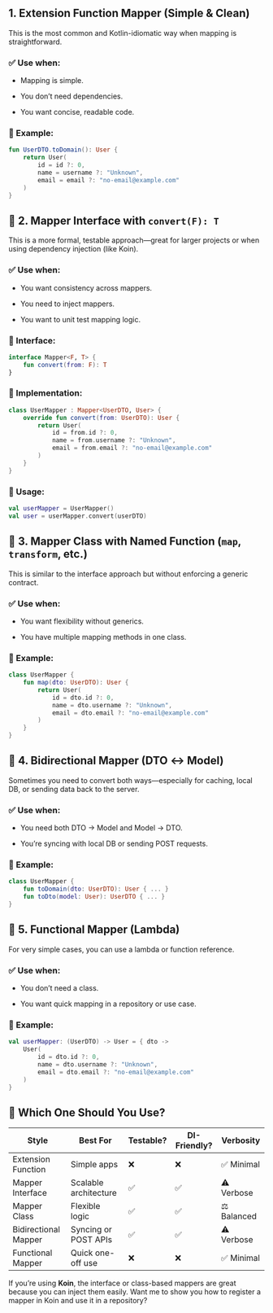 
## 1. **Extension Function Mapper** (Simple & Clean)

This is the most common and Kotlin-idiomatic way when mapping is straightforward.

### ✅ Use when:

- Mapping is simple.
    
- You don’t need dependencies.
    
- You want concise, readable code.
    

### 🧩 Example:



```kotlin
fun UserDTO.toDomain(): User {
    return User(
        id = id ?: 0,
        name = username ?: "Unknown",
        email = email ?: "no-email@example.com"
    )
}
```

## 🧱 2. **Mapper Interface with** `convert(F): T`

This is a more formal, testable approach—great for larger projects or when using dependency injection (like Koin).

### ✅ Use when:

- You want consistency across mappers.
    
- You need to inject mappers.
    
- You want to unit test mapping logic.
    

### 🧩 Interface:



```kotlin
interface Mapper<F, T> {
    fun convert(from: F): T
}
```

### 🧩 Implementation:



```kotlin
class UserMapper : Mapper<UserDTO, User> {
    override fun convert(from: UserDTO): User {
        return User(
            id = from.id ?: 0,
            name = from.username ?: "Unknown",
            email = from.email ?: "no-email@example.com"
        )
    }
}
```

### 🧩 Usage:



```kotlin
val userMapper = UserMapper()
val user = userMapper.convert(userDTO)
```

## 🧠 3. **Mapper Class with Named Function (**`map`**,** `transform`**, etc.)**

This is similar to the interface approach but without enforcing a generic contract.

### ✅ Use when:

- You want flexibility without generics.
    
- You have multiple mapping methods in one class.
    

### 🧩 Example:



```kotlin
class UserMapper {
    fun map(dto: UserDTO): User {
        return User(
            id = dto.id ?: 0,
            name = dto.username ?: "Unknown",
            email = dto.email ?: "no-email@example.com"
        )
    }
}
```

## 🔁 4. **Bidirectional Mapper (DTO ↔ Model)**

Sometimes you need to convert both ways—especially for caching, local DB, or sending data back to the server.

### ✅ Use when:

- You need both DTO → Model and Model → DTO.
    
- You’re syncing with local DB or sending POST requests.
    

### 🧩 Example:



```kotlin
class UserMapper {
    fun toDomain(dto: UserDTO): User { ... }
    fun toDto(model: User): UserDTO { ... }
}
```

## 🧪 5. **Functional Mapper (Lambda)**

For very simple cases, you can use a lambda or function reference.

### ✅ Use when:

- You don’t need a class.
    
- You want quick mapping in a repository or use case.
    

### 🧩 Example:



```kotlin
val userMapper: (UserDTO) -> User = { dto ->
    User(
        id = dto.id ?: 0,
        name = dto.username ?: "Unknown",
        email = dto.email ?: "no-email@example.com"
    )
}
```

## 🧭 Which One Should You Use?

|Style|Best For|Testable?|DI-Friendly?|Verbosity|
|---|---|---|---|---|
|Extension Function|Simple apps|❌|❌|✅ Minimal|
|Mapper Interface|Scalable architecture|✅|✅|⚠️ Verbose|
|Mapper Class|Flexible logic|✅|✅|⚖️ Balanced|
|Bidirectional Mapper|Syncing or POST APIs|✅|✅|⚠️ Verbose|
|Functional Mapper|Quick one-off use|❌|❌|✅ Minimal|

If you’re using **Koin**, the interface or class-based mappers are great because you can inject them easily. Want me to show you how to register a mapper in Koin and use it in a repository?